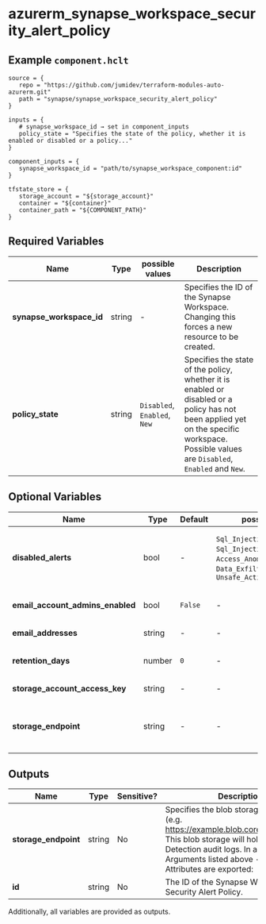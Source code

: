 # azurerm_synapse_workspace_security_alert_policy



## Example `component.hclt`

```hcl
source = {
   repo = "https://github.com/jumidev/terraform-modules-auto-azurerm.git"   
   path = "synapse/synapse_workspace_security_alert_policy"   
}

inputs = {
   # synapse_workspace_id → set in component_inputs
   policy_state = "Specifies the state of the policy, whether it is enabled or disabled or a policy..."   
}

component_inputs = {
   synapse_workspace_id = "path/to/synapse_workspace_component:id"   
}

tfstate_store = {
   storage_account = "${storage_account}"   
   container = "${container}"   
   container_path = "${COMPONENT_PATH}"   
}

```

## Required Variables

| Name | Type |  possible values |  Description |
| ---- | --------- |  ----------- | ----------- |
| **synapse_workspace_id** | string |  -  |  Specifies the ID of the Synapse Workspace. Changing this forces a new resource to be created. | 
| **policy_state** | string |  `Disabled`, `Enabled`, `New`  |  Specifies the state of the policy, whether it is enabled or disabled or a policy has not been applied yet on the specific workspace. Possible values are `Disabled`, `Enabled` and `New`. | 

## Optional Variables

| Name | Type |  Default  |  possible values |  Description |
| ---- | --------- |  ----------- | ----------- | ----------- |
| **disabled_alerts** | bool |  -  |  `Sql_Injection`, `Sql_Injection_Vulnerability`, `Access_Anomaly`, `Data_Exfiltration`, `Unsafe_Action`  |  Specifies an array of alerts that are disabled. Allowed values are: `Sql_Injection`, `Sql_Injection_Vulnerability`, `Access_Anomaly`, `Data_Exfiltration`, `Unsafe_Action`. | 
| **email_account_admins_enabled** | bool |  `False`  |  -  |  Boolean flag which specifies if the alert is sent to the account administrators or not. Defaults to `false`. | 
| **email_addresses** | string |  -  |  -  |  Specifies an array of email addresses to which the alert is sent. | 
| **retention_days** | number |  `0`  |  -  |  Specifies the number of days to keep in the Threat Detection audit logs. Defaults to `0`. | 
| **storage_account_access_key** | string |  -  |  -  |  Specifies the identifier key of the Threat Detection audit storage account. | 
| **storage_endpoint** | string |  -  |  -  |  Specifies the blob storage endpoint (e.g. <https://example.blob.core.windows.net>). This blob storage will hold all Threat Detection audit logs. | 



## Outputs

| Name | Type | Sensitive? | Description |
| ---- | ---- | --------- | --------- |
| **storage_endpoint** | string | No  | Specifies the blob storage endpoint (e.g. <https://example.blob.core.windows.net>). This blob storage will hold all Threat Detection audit logs. In addition to the Arguments listed above - the following Attributes are exported: | 
| **id** | string | No  | The ID of the Synapse Workspace Security Alert Policy. | 

Additionally, all variables are provided as outputs.
